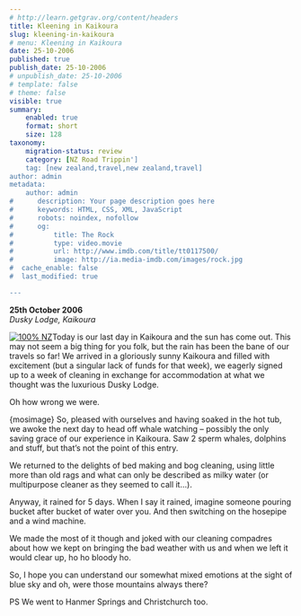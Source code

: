 ```yaml
---
# http://learn.getgrav.org/content/headers
title: Kleening in Kaikoura
slug: kleening-in-kaikoura
# menu: Kleening in Kaikoura
date: 25-10-2006
published: true
publish_date: 25-10-2006
# unpublish_date: 25-10-2006
# template: false
# theme: false
visible: true
summary:
    enabled: true
    format: short
    size: 128
taxonomy:
    migration-status: review
    category: [NZ Road Trippin']
    tag: [new zealand,travel,new zealand,travel]
author: admin
metadata:
    author: admin
#      description: Your page description goes here
#      keywords: HTML, CSS, XML, JavaScript
#      robots: noindex, nofollow
#      og:
#          title: The Rock
#          type: video.movie
#          url: http://www.imdb.com/title/tt0117500/
#          image: http://ia.media-imdb.com/images/rock.jpg
#  cache_enable: false
#  last_modified: true

---
```


**25th October 2006**  
*Dusky Lodge, Kaikoura*

[![](http://user47216.vs.easily.co.uk/wp-content/uploads/2008/12/1164683651_img_1890.jpg "100% NZ")](http://user47216.vs.easily.co.uk/wp-content/uploads/2008/12/1164683651_img_1890.jpg)Today is our last day in Kaikoura and the sun has come out. This may not seem a big thing for you folk, but the rain has been the bane of our travels so far! We arrived in a gloriously sunny Kaikoura and filled with excitement (but a singular lack of funds for that week), we eagerly signed up to a week of cleaning in exchange for accommodation at what we thought was the luxurious Dusky Lodge.

Oh how wrong we were.

{mosimage} So, pleased with ourselves and having soaked in the hot tub, we awoke the next day to head off whale watching – possibly the only saving grace of our experience in Kaikoura. Saw 2 sperm whales, dolphins and stuff, but that’s not the point of this entry.

We returned to the delights of bed making and bog cleaning, using little more than old rags and what can only be described as milky water (or multipurpose cleaner as they seemed to call it…).

Anyway, it rained for 5 days. When I say it rained, imagine someone pouring bucket after bucket of water over you. And then switching on the hosepipe and a wind machine.

We made the most of it though and joked with our cleaning compadres about how we kept on bringing the bad weather with us and when we left it would clear up, ho ho bloody ho.

So, I hope you can understand our somewhat mixed emotions at the sight of blue sky and oh, were those mountains always there?

PS We went to Hanmer Springs and Christchurch too.